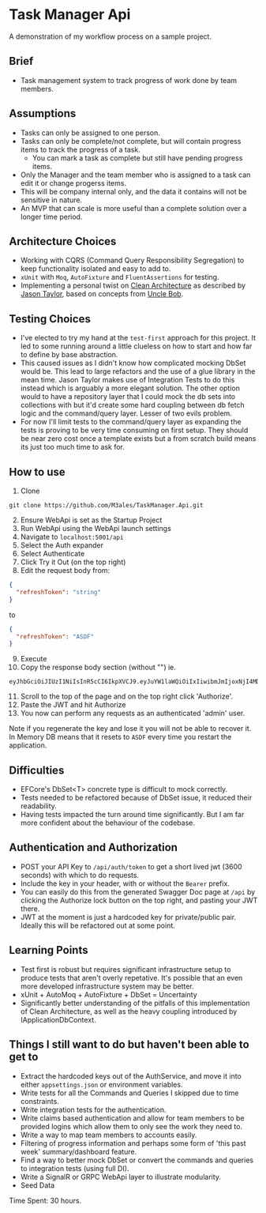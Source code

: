 # Task Manager Api

A demonstration of my workflow process on a sample project.

## Brief

- Task management system to track progress of work done by team members.

## Assumptions

- Tasks can only be assigned to one person.
- Tasks can only be complete/not complete, but will contain progress items to track the progress of a task.
  - You can mark a task as complete but still have pending progress items.
- Only the Manager and the team member who is assigned to a task can edit it or change progerss items.
- This will be company internal only, and the data it contains will not be sensitive in nature.
- An MVP that can scale is more useful than a complete solution over a longer time period.

## Architecture Choices

- Working with CQRS (Command Query Responsibility Segregation) to keep functionality isolated and easy to add to.
- `xUnit` with `Moq`, `AutoFixture` and `FluentAssertions` for testing.
- Implementing a personal twist on [Clean Architecture](https://jasontaylor.dev/clean-architecture-getting-started/) as described by [Jason Taylor](https://github.com/jasontaylordev), based on concepts from [Uncle Bob](https://blog.cleancoder.com/uncle-bob/2012/08/13/the-clean-architecture.html).

## Testing Choices

- I've elected to try my hand at the `test-first` approach for this project. It led to some running around a little clueless on how to start and how far to define by base abstraction.
- This caused issues as I didn't know how complicated mocking DbSet would be. This lead to large refactors and the use of a glue library in the mean time. Jason Taylor makes use of Integration Tests to do this instead which is arguably a more elegant solution. The other option would to have a repository layer that I could mock the db sets into collections with but it'd create some hard coupling between db fetch logic and the command/query layer. Lesser of two evils problem.
- For now I'll limit tests to the command/query layer as expanding the tests is proving to be very time consuming on first setup. They should be near zero cost once a template exists but a from scratch build means its just too much time to ask for.

## How to use

1. Clone
```
git clone https://github.com/M3ales/TaskManager.Api.git
```
2. Ensure WebApi is set as the Startup Project
3. Run WebApi using the WebApi launch settings
4. Navigate to `localhost:5001/api`
5. Select the Auth expander
6. Select Authenticate
7. Click Try it Out (on the top right)
8. Edit the request body from:
```json
{
  "refreshToken": "string"
}
```
to
```json
{
  "refreshToken": "ASDF"
}
```
9. Execute
10. Copy the response body section (without "") ie.
```jwt
eyJhbGciOiJIUzI1NiIsInR5cCI6IkpXVCJ9.eyJuYW1laWQiOiIxIiwibmJmIjoxNjI4MDM3NTk0LCJleHAiOjE2MjgwNDExOTQsImlhdCI6MTYyODAzNzU5NCwiaXNzIjoiVGFza01hbmFnZXIuQXBpIiwiYXVkIjoiVGFza01hbmFnZXIuQXBpIn0.yrolyQIkyme1nDYyIg7WYc9HKhErwAvlfW2bCgPa3pw
```
11. Scroll to the top of the page and on the top right click 'Authorize'.
12. Paste the JWT and hit Authorize
13. You now can perform any requests as an authenticated 'admin' user.

Note if you regenerate the key and lose it you will not be able to recover it. In Memory DB means that it resets to `ASDF` every time you restart the application.

## Difficulties

- EFCore's DbSet&lt;T&gt; concrete type is difficult to mock correctly.
- Tests needed to be refactored because of DbSet issue, it reduced their readability.
- Having tests impacted the turn around time significantly. But I am far more confident about the behaviour of the codebase.

## Authentication and Authorization

- POST your API Key to `/api/auth/token` to get a short lived jwt (3600 seconds) with which to do requests.
- Include the key in your header, with or without the `Bearer` prefix.
- You can easily do this from the generated Swagger Doc page at `/api` by clicking the Authorize lock button on the top right, and pasting your JWT there.
- JWT at the moment is just a hardcoded key for private/public pair. Ideally this will be refactored out at some point.

## Learning Points

- Test first is robust but requires significant infrastructure setup to produce tests that aren't overly repetative. It's possible that an even more developed infrastructure system may be better.
- xUnit + AutoMoq + AutoFixture + DbSet = Uncertainty
- Significantly better understanding of the pitfalls of this implementation of Clean Architecture, as well as the heavy coupling introduced by IApplicationDbContext.

## Things I still want to do but haven't been able to get to

- Extract the hardcoded keys out of the AuthService, and move it into either `appsettings.json` or environment variables.
- Write tests for all the Commands and Queries I skipped due to time constraints.
- Write integration tests for the authentication.
- Write claims based authentication and allow for team members to be provided logins which allow them to only see the work they need to.
- Write a way to map team members to accounts easily.
- Filtering of progress information and perhaps some form of 'this past week' summary/dashboard feature.
- Find a way to better mock DbSet or convert the commands and queries to integration tests (using full DI).
- Write a SignalR or GRPC WebApi layer to illustrate modularity.
- Seed Data

Time Spent: 30 hours.

